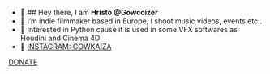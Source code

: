 - 👋 ## Hey there, I am **Hristo @Gowcoizer**
- 👀 I’m indie filmmaker based in Europe, I shoot music videos, events etc..
- 🌱 Interested in Python cause it is used in some VFX softwares as Houdini and Cinema 4D
- 💞️ [INSTAGRAM: GOWKAIZA](https://www.instagram.com/gowkaiza/)

<!---
gowcoizer/gowcoizer is a ✨ special ✨ repository because its `README.md` (this file) appears on your GitHub profile.
You can click the Preview link to take a look at your changes.
--->

[DONATE](https://www.paypal.com/donate/?hosted_button_id=VKYHQ2FHJBVYY)
